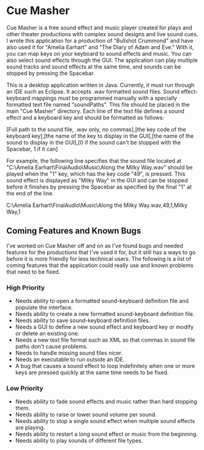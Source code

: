# Cue Masher

Cue Masher is a free sound effect and music player created for plays and other theater productions with complex sound designs and live sound cues. I wrote this application for a production of "Bullshot Crummond" and have also used it for "Amelia Earhart" and "The Diary of Adam and Eve." With it, you can map keys on your keyboard to sound effects and music. You can also select sound effects through the GUI. The application can play multiple sound tracks and sound effects at the same time, and sounds can be stopped by pressing the Spacebar.

This is a desktop application written in Java. Currently, it must run through an IDE such as Eclipse. It accepts .wav formatted sound files. Sound effect-keyboard mappings must be programmed manually with a specially formatted text file named "soundPaths". This file should be placed in the main "Cue Masher" directory. Each line of the text file defines a sound effect and a keyboard key and should be formatted as follows:

[Full path to the sound file, .wav only, no commas],[the key code of the keyboard key],[the name of the key to display in the GUI],[the name of the sound to display in the GUI],[0 if the sound can't be stopped with the Spacebar, 1 if it can]

For example, the following line specifies that the sound file located at "C:\\Amelia Earhart\\FinalAudio\\Music\\Along the Milky Way.wav" should be played when the "1" key, which has the key code "49", is pressed. This sound effect is displayed as "Milky Way" in the GUI and can be stopped before it finishes by pressing the Spacebar as specified by the final "1" at the end of the line.

C:\\Amelia Earhart\\FinalAudio\\Music\\Along the Milky Way.wav,49,1,Milky Way,1

## Coming Features and Known Bugs

I've worked on Cue Masher off and on as I've found bugs and needed features for the productions that I've used it for, but it still has a ways to go before it is more friendly for less technical users. The following is a list of coming features that the application could really use and known problems that need to be fixed.

### High Priority

* Needs ability to open a formatted sound-keyboard definition file and populate the interface.
* Needs ability to create a new formatted sound-keyboard definition file.
* Needs ability to save sound-keyboard definition files.
* Needs a GUI to define a new sound effect and keyboard key or modify or delete an existing one.
* Needs a new text file format such as XML so that commas in sound file paths don't cause problems.
* Needs to handle missing sound files nicer.
* Needs an executable to run outside an IDE.
* A bug that causes a sound effect to loop indefinitely when one or more keys are pressed quickly at the same time needs to be fixed.

### Low Priority

* Needs ability to fade sound effects and music rather than hard stopping them.
* Needs ability to raise or lower sound volume per sound.
* Needs ability to stop a single sound effect when multiple sound effects are playing.
* Needs ability to restart a long sound effect or music from the beginning.
* Needs ability to play sounds of different file types.
